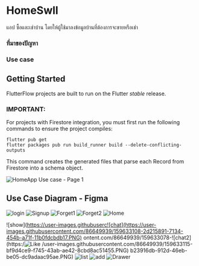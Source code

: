 # HomeSwll

แอป ซื้อและเช่าบ้าน โดยให้ผู้ใช้มาลงข้อมูลบ้านที่ต้องการจะขายหรือเช่า

### ที่มาของปัญหา

### Use case

## Getting Started

FlutterFlow projects are built to run on the Flutter _stable_ release.

### IMPORTANT:

For projects with Firestore integration, you must first run the following commands to ensure the project compiles:

```
flutter pub get
flutter packages pub run build_runner build --delete-conflicting-outputs
```

This command creates the generated files that parse each Record from Firestore into a schema object.

![HomeApp Use case - Page 1](https://user-images.githubusercontent.com/86649939/159619909-2bc51f2d-8f8c-4eb9-bca3-0334bb3698d9.png?width=200&height=200)


## Use Case Diagram - Figma

![login](https://user-images.githubusercontent.com/86649939/159632892-8b156cb8-0643-4b5f-ae78-a3aad65211d0.PNG)
![Signup](https://user-images.githubusercontent.com/86649939/159632914-fb00a32b-8385-4b75-9c96-eb1107baea3b.PNG)
![Forget1](https://user-images.githubusercontent.com/86649939/159632948-428f4e9c-3da3-4018-86c9-c469a25eac06.PNG)
![Forget2](https://user-images.githubusercontent.com/86649939/159632932-db8d46e5-24b6-4556-a8a0-92a9675e128a.PNG)
![Home](https://user-images.githubusercontent.com/86649939/159633012-e325ebb9-7906-47da-be2a-fec049159c51.PNG)

![show](https://user-images.githubuserc![chat](https://user-images.githubusercontent.com/86649939/159633108-2d215891-7134-454b-a71f-11b0fdcbdb17.PNG)
ontent.com/86649939/159633078-![chat2](https:/![Like](https://user-images.githubusercontent.com/86649939/159633131-e76086ae-1ffb-4575-8df1-38c96b4dadba.PNG)
/user-images.githubusercontent.com/86649939/159633115-bf9d4ce9-f745-43ab-ae42-8cbd8ac51455.PNG)
b23916db-912d-46eb-be05-dc9adaac95ae.PNG)
![list](https://user-images.githubusercontent.com/86649939/159633138-f3a3d615-96db-4d07-9760-13e5c98a801d.PNG)
![add](https://user-images.githubusercontent.com/86649939/159633145-5e0b74f4-544c-4455-90d3-260a9048949a.PNG)
![Drawer](https://user-images.githubusercontent.com/86649939/159633154-895a5a6d-3daa-45e7-88fe-aeb3c93f990f.PNG)
